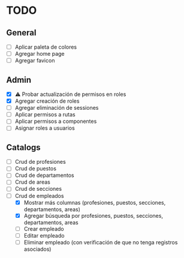 # TODO

## General

- [ ] Aplicar paleta de colores
- [ ] Agregar home page
- [ ] Agregar favicon

## Admin

- [x] ⚠️ Probar actualización de permisos en roles
- [x] Agregar creación de roles
- [ ] Agregar eliminación de sessiones
- [ ] Aplicar permisos a rutas
- [ ] Aplicar permisos a componentes
- [ ] Asignar roles a usuarios

## Catalogs

- [ ] Crud de profesiones
- [ ] Crud de puestos
- [ ] Crud de departamentos
- [ ] Crud de areas
- [ ] Crud de secciones
- [ ] Crud de empleados
  - [x] Mostrar más columnas (profesiones, puestos, secciones, departamentos, areas)
  - [x] Agregar búsqueda por profesiones, puestos, secciones, departamentos, areas
  - [ ] Crear empleado
  - [ ] Editar empleado
  - [ ] Eliminar empleado (con verificación de que no tenga registros asociados)
